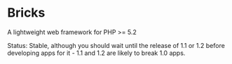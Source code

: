 Bricks
======

A lightweight web framework for PHP >= 5.2

Status: Stable, although you should wait until the release of 1.1 or 1.2 before developing apps for it - 1.1 and 1.2 are likely to break 1.0 apps.
